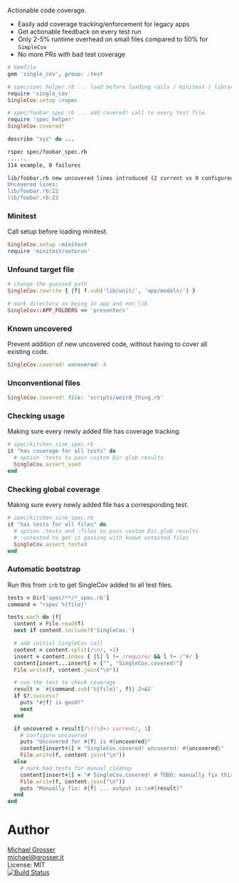 Actionable code coverage.

 - Easily add coverage tracking/enforcement for legacy apps
 - Get actionable feedback on every test run
 - Only 2-5% runtime overhead on small files compared to 50% for `SimpleCov`
 - No more PRs with bad test coverage

```Ruby
# Gemfile
gem 'single_cov', group: :test

# spec/spec_helper.rb ... load before loading rails / minitest / libraries
require 'single_cov'
SingleCov.setup :rspec

# spec/foobar_spec.rb ... add covered! call to every test file
require 'spec_helper'
SingleCov.covered!

describe "xyz" do ...
```

```Bash
rspec spec/foobar_spec.rb
......
114 example, 0 failures

lib/foobar.rb new uncovered lines introduced (2 current vs 0 configured)",
Uncovered lines:
lib/foobar.rb:22
lib/foobar.rb:23
```

### Minitest

Call setup before loading minitest.

```Ruby
SingleCov.setup :minitest
require 'minitest/autorun'
```

### Unfound target file

```Ruby
# change the guessed path
SingleCov.rewrite { |f| f.sub('lib/unit/', 'app/models/') }

# mark directory as being in app and not lib
SingleCov::APP_FOLDERS << 'presenters'
```

### Known uncovered

Prevent addition of new uncovered code, without having to cover all existing code.

```Ruby
SingleCov.covered! uncovered: 4
```

### Unconventional files

```Ruby
SingleCov.covered! file: 'scripts/weird_thing.rb'
```

### Checking usage

Making sure every newly added file has coverage tracking.

```Ruby
# spec/kitchen_sink_spec.rb
it "has coverage for all tests" do
  # option :tests to pass custom Dir.glob results
  SingleCov.assert_used
end
```

### Checking global coverage

Making sure every newly added file has a corresponding test.

```Ruby
# spec/kitchen_sink_spec.rb
it "has tests for all files" do
  # option :tests and :files to pass custom Dir.glob results
  # :untested to get it passing with known untested files
  SingleCov.assert_tested
end
```

### Automatic bootstrap

Run this from `irb` to get SingleCov added to all test files.

```Ruby
tests = Dir['spec/**/*_spec.rb']
command = "rspec %{file}"

tests.each do |f|
  content = File.read(f)
  next if content.include?('SingleCov.')

  # add initial SingleCov call
  content = content.split(/\n/, -1)
  insert = content.index { |l| l !~ /require/ && l !~ /^#/ }
  content[insert...insert] = ["", "SingleCov.covered!"]
  File.write(f, content.join("\n"))

  # run the test to check coverage
  result = `#{command.sub('%{file}', f)} 2>&1`
  if $?.success?
    puts "#{f} is good!"
    next
  end

  if uncovered = result[/\((\d+) current/, 1]
    # configure uncovered
    puts "Uncovered for #{f} is #{uncovered}"
    content[insert+1] = "SingleCov.covered! uncovered: #{uncovered}"
    File.write(f, content.join("\n"))
  else
    # mark bad tests for manual cleanup
    content[insert+1] = "# SingleCov.covered! # TODO: manually fix this"
    File.write(f, content.join("\n"))
    puts "Manually fix: #{f} ... output is:\n#{result}"
  end
end
```

Author
======
[Michael Grosser](http://grosser.it)<br/>
michael@grosser.it<br/>
License: MIT<br/>
[![Build Status](https://travis-ci.org/grosser/single_cov.png)](https://travis-ci.org/grosser/single_cov)
